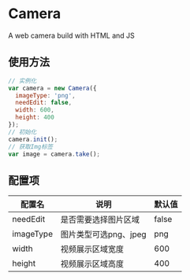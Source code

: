 # Camera
A web camera build with HTML and JS

## 使用方法
```javascript
// 实例化
var camera = new Camera({
  imageType: 'png',
  needEdit: false,
  width: 600,
  height: 400
});
// 初始化
camera.init();
// 获取Img标签
var image = camera.take();
```


## 配置项
| 配置名         | 说明       | 默认值  |
| ------------- | ------------- | ----- |
| needEdit      | 是否需要选择图片区域 | false |
| imageType      | 图片类型可选png、jpeg  |   png |
| width | 视频展示区域宽度      |    600 |
| height | 视频展示区域高度      |    400 |
